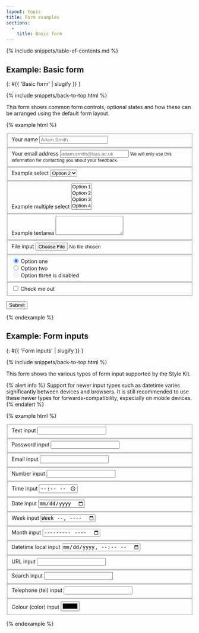 ```yaml
---
layout: topic
title: Form examples
sections:
  -
    title: Basic form
---
```


{% include snippets/table-of-contents.md %}

## Example: Basic form
{: #{{ 'Basic form' | slugify }} }

{% include snippets/back-to-top.html %}

This form shows common form controls, optional states and how these can be arranged using the default form layout.

{% example html %}
<form>
  <fieldset class="bsk-form-group">
      <label for="basic-form-example-field1">Your name</label>
      <input type="text" class="bsk-form-control" id="basic-form-example-field1" placeholder="Adam Smith">
  </fieldset>

  <fieldset class="bsk-form-group">
      <label for="basic-form-example-field2">Your email address</label>
      <input type="email" class="bsk-form-control" id="basic-form-example-field2" placeholder="adam.smith@bas.ac.uk">
      <small class="bsk-help-text bsk-text-muted">
        We will only use this information for contacting you about your feedback.
      </small>
  </fieldset>

  <fieldset class="bsk-form-group">
    <label for="basic-form-example-field3">Example select</label>
    <select class="bsk-form-control" id="basic-form-example-field3">
      <option value="1">Option 1</option>
      <option value="2" selected>Option 2</option>
      <option value="3">Option 3</option>
      <option value="4">Option 4</option>
      <option value="5">Option 5</option>
    </select>
  </fieldset>

  <fieldset class="bsk-form-group">
    <label for="basic-form-example-field4">Example multiple select</label>
    <select multiple class="bsk-form-control" id="basic-form-example-field4">
      <option value="1">Option 1</option>
      <option value="2">Option 2</option>
      <option value="3">Option 3</option>
      <option value="4">Option 4</option>
      <option value="5">Option 5</option>
    </select>
  </fieldset>

  <fieldset class="bsk-form-group">
    <label for="basic-form-example-field5">Example textarea</label>
    <textarea class="bsk-form-control" id="basic-form-example-field5" rows="3"></textarea>
  </fieldset>

  <fieldset class="bsk-form-group">
    <label for="basic-form-example-field6">File input</label>
    <input type="file" class="bsk-form-control-file" id="basic-form-example-field6">
  </fieldset>

  <fieldset class="bsk-form-group">
    <div class="bsk-radio">
      <label>
        <input type="radio" name="basic-form-example-field7" id="basic-form-example-field7-a" value="option1" checked>
        Option one
      </label>
    </div>
    <div class="bsk-radio">
      <label>
        <input type="radio" name="basic-form-example-field7" id="basic-form-example-field7-b" value="option2">
        Option two
      </label>
    </div>
    <div class="bsk-radio bsk-disabled">
      <label>
        <input type="radio" name="basic-form-example-field7" id="basic-form-example-field7-c" value="option3" disabled>
        Option three is disabled
      </label>
    </div>
  </fieldset>

  <fieldset class="bsk-form-group">
    <div class="bsk-checkbox">
      <label>
        <input type="checkbox"> Check me out
      </label>
    </div>
  </fieldset>

  <button type="submit" class="bsk-btn bsk-btn-default">Submit</button>
</form>
{% endexample %}

## Example: Form inputs
{: #{{ 'Form inputs' | slugify }} }

{% include snippets/back-to-top.html %}

This form shows the various types of form input supported by the Style Kit.

{% alert info %}
Support for newer input types such as datetime varies significantly between devices and browsers. It is still
recommended to use these newer types for forwards-compatibility, especially on mobile devices.
{% endalert %}

{% example html %}
<form>
  <fieldset class="bsk-form-group">
    <label for="inputs-form-example-field1">Text input</label>
    <input type="text" class="bsk-form-control" id="inputs-form-example-field1">
  </fieldset>
  <fieldset class="bsk-form-group">
    <label for="inputs-form-example-field2">Password input</label>
    <input type="password" class="bsk-form-control" id="inputs-form-example-field2">
  </fieldset>
  <fieldset class="bsk-form-group">
    <label for="inputs-form-example-field3">Email input</label>
    <input type="email" class="bsk-form-control" id="inputs-form-example-field3">
  </fieldset>
  <fieldset class="bsk-form-group">
    <label for="inputs-form-example-field4">Number input</label>
    <input type="number" class="bsk-form-control" id="inputs-form-example-field4">
  </fieldset>
  <fieldset class="bsk-form-group">
    <label for="inputs-form-example-field5">Time input</label>
    <input type="time" class="bsk-form-control" id="inputs-form-example-field5">
  </fieldset>
  <fieldset class="bsk-form-group">
    <label for="inputs-form-example-field6">Date input</label>
    <input type="date" class="bsk-form-control" id="inputs-form-example-field6">
  </fieldset>
  <fieldset class="bsk-form-group">
    <label for="inputs-form-example-field7">Week input</label>
    <input type="week" class="bsk-form-control" id="inputs-form-example-field7">
  </fieldset>
  <fieldset class="bsk-form-group">
    <label for="inputs-form-example-field8">Month input</label>
    <input type="month" class="bsk-form-control" id="inputs-form-example-field8">
  </fieldset>
  <fieldset class="bsk-form-group">
    <label for="inputs-form-example-field9">Datetime local input</label>
    <input type="datetime-local" class="bsk-form-control" id="inputs-form-example-field10">
  </fieldset>
  <fieldset class="bsk-form-group">
    <label for="inputs-form-example-field10">URL input</label>
    <input type="url" class="bsk-form-control" id="inputs-form-example-field10">
  </fieldset>
  <fieldset class="bsk-form-group">
    <label for="inputs-form-example-field11">Search input</label>
    <input type="search" class="bsk-form-control" id="inputs-form-example-field11">
  </fieldset>
  <fieldset class="bsk-form-group">
    <label for="inputs-form-example-field12">Telephone (tel) input</label>
    <input type="tel" class="bsk-form-control" id="inputs-form-example-field12">
  </fieldset>
  <fieldset class="bsk-form-group">
    <label for="inputs-form-example-field13">Colour (color) input</label>
    <input type="color" class="bsk-form-control" id="inputs-form-example-field13">
  </fieldset>
</form>
{% endexample %}
